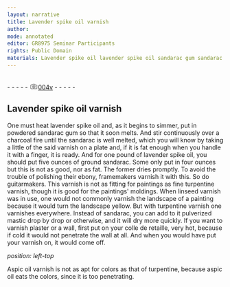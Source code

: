 ```yaml
---
layout: narrative
title: Lavender spike oil varnish
author:
mode: annotated
editor: GR8975 Seminar Participants
rights: Public Domain
materials: Lavender spike oil lavender spike oil sandarac gum sandarac lavender spike oil sandarac ebony turpentine linseed turpentine sandarac mastic plaster colle de retaille Aspic oil turpentine aspic oil
---
```


 <br/>- - - - - <a href="http://gallica.bnf.fr/ark:/12148/btv1b10500001g/f13.image"><img src="../assets/photo-icon.png" alt="folio image: " style="display:inline-block; margin-bottom:-3px;"/>004v</a> - - - - - <br/> 
##  Lavender spike oil varnish 

 
   One must heat lavender spike oil and, as it begins to simmer, put in powdered sandarac gum so that it soon melts. And stir continuously over a charcoal fire until the sandarac is well melted, which you will know by taking a little of the said varnish on a plate and, if it is fat enough when you handle it with a finger, it is ready. And for one pound of lavender spike oil, you should put five ounces of ground sandarac.  Some only put in four ounces but this is not as good, nor as fat. The former dries promptly. To avoid the trouble of polishing their ebony, framemakers varnish it with this. So do guitarmakers. This varnish is not as fitting for paintings as fine turpentine varnish, though it is good for the paintings' moldings. When linseed varnish was in use, one would not commonly varnish the landscape of a painting because it would turn the landscape yellow. But with turpentine varnish one varnishes everywhere. Instead of sandarac, you can add to it pulverized mastic drop by drop or otherwise, and it will dry more quickly.  If you want to varnish plaster or a wall, first put on your colle de retaille, very hot, because if cold it would not penetrate the wall at all. And when you would have put your varnish on, it would come off. 
 
*position: left-top*

  Aspic oil varnish is not as apt for colors as that of turpentine, because aspic oil eats the colors, since it is too penetrating. 
 